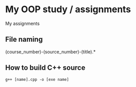 # My OOP study / assignments

My assignments

## File naming

(course_number)-(source_number)-(title).*

## How to build C++ source

```text
g++ [name].cpp -o [exe name]
```
